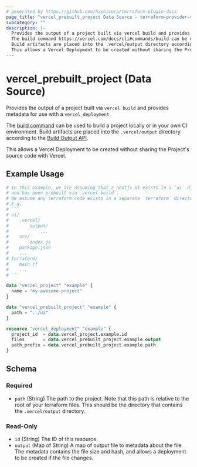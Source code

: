 ```yaml
---
# generated by https://github.com/hashicorp/terraform-plugin-docs
page_title: "vercel_prebuilt_project Data Source - terraform-provider-vercel"
subcategory: ""
description: |-
  Provides the output of a project built via vercel build and provides metadata for use with a vercel_deployment
  The build command https://vercel.com/docs/cli#commands/build can be used to build a project locally or in your own CI environment.
  Build artifacts are placed into the .vercel/output directory according to the Build Output API https://vercel.com/docs/build-output-api/v3.
  This allows a Vercel Deployment to be created without sharing the Project's source code with Vercel.
---
```


# vercel_prebuilt_project (Data Source)

Provides the output of a project built via `vercel build` and provides metadata for use with a `vercel_deployment`

The [build command](https://vercel.com/docs/cli#commands/build) can be used to build a project locally or in your own CI environment. 
Build artifacts are placed into the `.vercel/output` directory according to the [Build Output API](https://vercel.com/docs/build-output-api/v3).

This allows a Vercel Deployment to be created without sharing the Project's source code with Vercel.

## Example Usage

```terraform
# In this example, we are assuming that a nextjs UI exists in a `ui` directory 
# and has been prebuilt via `vercel build`. 
# We assume any terraform code exists in a separate `terraform` directory.
# E.g.
# ```
# ui/
#    .vercel/
#        output/ 
#            ...
#    src/
#        index.js
#    package.json
#    ...
# terraform/
#    main.tf
#    ...
# ```

data "vercel_project" "example" {
  name = "my-awesome-project"
}

data "vercel_prebuilt_project" "example" {
  path = "../ui"
}

resource "vercel_deployment" "example" {
  project_id  = data.vercel_project.example.id
  files       = data.vercel_prebuilt_project.example.output
  path_prefix = data.vercel_prebuilt_project.example.path
}
```

<!-- schema generated by tfplugindocs -->
## Schema

### Required

- `path` (String) The path to the project. Note that this path is relative to the root of your terraform files. This should be the directory that contains the `.vercel/output` directory.

### Read-Only

- `id` (String) The ID of this resource.
- `output` (Map of String) A map of output file to metadata about the file. The metadata contains the file size and hash, and allows a deployment to be created if the file changes.


